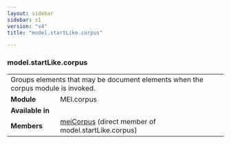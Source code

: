 ```yaml
---
layout: sidebar
sidebar: s1
version: "v4"
title: "model.startLike.corpus"

---
```


<div class="classSpec model">
   <h3 id="model.startLike.corpus">model.startLike.corpus</h3>
   <table class="wovenodd">
      <tr>
         <td colspan="2" class="wovenodd-col2">Groups elements that may be document elements when the corpus module is invoked.</td>
      </tr>
      <tr>
         <td class="wovenodd-col1">
            <strong>Module</strong>
         </td>
         <td class="wovenodd-col2">MEI.corpus</td>
      </tr>
      <tr>
         <td class="wovenodd-col1">
            <strong>Available in</strong>
         </td>
         <td class="wovenodd-col2">
            <div class="parent"></div>
         </td>
      </tr>
      <tr>
         <td class="wovenodd-col1">
            <strong>Members</strong>
         </td>
         <td class="wovenodd-col2">
            <div class="parent">
               <div>
                  <a class="link_odd_elementSpec" href="{{ site.baseurl }}/{{ page.version }}/elements/meiCorpus.html">meiCorpus</a> (direct member of model.startLike.corpus)
               </div>
            </div>
         </td>
      </tr>
   </table>
</div>
